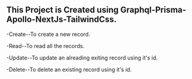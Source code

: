 ## This Project is Created using Graphql-Prisma-Apollo-NextJs-TailwindCss.

-Create--To create a new record.


-Read--To read all the records.


-Update--To update an alreading exiting record using it's id.


-Delete--To delete an existing record using it's id.
